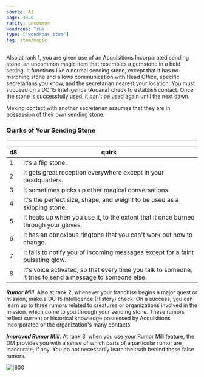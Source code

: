 ```yaml
---
source: AI
page: 33.0
rarity: uncommon
wondrous: True
type: ['wondrous item']
tag: item/magic
---
```


Also at rank 1, you are given use of an Acquisitions Incorporated sending stone, an uncommon magic item that resembles a gemstone in a bold setting. It functions like a normal sending stone, except that it has no matching stone and allows communication with Head Office, specific secretarians you know, and the secretarian nearest your location. You must succeed on a DC 15 Intelligence (Arcana) check to establish contact. Once the stone is successfully used, it can't be used again until the next dawn.

Making contact with another secretarian assumes that they are in possession of their own sending stone.

### Quirks of Your Sending Stone
---
|d8|quirk|
|---|-----------|
|1|It's a flip stone.|
|2|It gets great reception everywhere except in your headquarters.|
|3|It sometimes picks up other magical conversations.|
|4|It's the perfect size, shape, and weight to be used as a skipping stone.|
|5|It heats up when you use it, to the extent that it once burned through your gloves.|
|6|It has an obnoxious ringtone that you can't work out how to change.|
|7|It fails to notify you of incoming messages except for a faint pulsating glow.|
|8|It's voice activated, so that every time you talk to someone, it tries to send a message to someone else.|

**_Rumor Mill_**. Also at rank 2, whenever your franchise begins a major quest or mission, make a DC 15 Intelligence (History) check. On a success, you can learn up to three rumors related to creatures or organizations involved in the mission, which come to you through your sending stone. These rumors reflect current or historical knowledge possessed by Acquisitions Incorporated or the organization's many contacts.

**_Improved Rumor Mill_**. At rank 3, when you use your Rumor Mill feature, the DM provides you with a sense of which parts of a particular rumor are inaccurate, if any. You do not necessarily learn the truth behind those false rumors.


![|600]()
